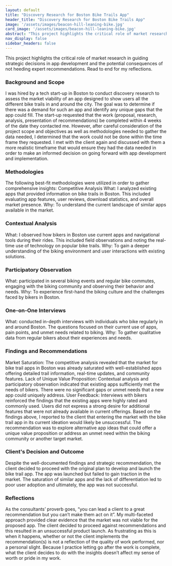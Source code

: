 ```yaml
---
layout: default
title: "Discovery Research for Boston Bike Trails App"
header_title: "Discovery Research for Boston Bike Trails App"
image: '/assets/images/beacon-hill-leaning-bike.jpg'
card_image: '/assets/images/beacon-hill-leaning-bike.jpg'
abstract: "This project highlights the critical role of market research in guiding strategic decisions in app development and the potential consequences of not heeding expert recommendations. Read to end for my reflections."
nav_display: false
sidebar_headers: false
---
```


This project highlights the critical role of market research in guiding strategic decisions in app development and the potential consequences of not heeding expert recommendations. Read to end for my reflections.

### **Background and Scope**

I was hired by a tech start-up in Boston to conduct discovery research to assess the market viability of an app designed to show users all the different bike trails in and around the city. The goal was to determine if there was a demand for such an app and identify any unique gaps that the app could fill. 
The start-up requested that the work (proposal, research, analysis, presentation of recommendations) be completed within 4 weeks of the date they contacted me. However, after careful consideration of the project scope and objectives as well as methodologies needed to gather the data needed, I determined that the work could not be done within the time frame they requested. I met with the client again and discussed with them a more realistic timeframe that would ensure they had the data needed in order to make an informed decision on going forward with app development and implementation.  

### **Methodologies**

The following best-fit methodologies were utilized in order to gather comprehensive insights:
Competitive Analysis
What: I analyzed existing apps that provided information on bike trails in Boston. This included evaluating app features, user reviews, download statistics, and overall market presence.
Why: To understand the current landscape of similar apps available in the market.

### **Contextual Analysis**

What: I observed how bikers in Boston use current apps and navigational tools during their rides. This included field observations and noting the real-time use of technology on popular bike trails.
Why: To gain a deeper understanding of the biking environment and user interactions with existing solutions.

### **Participatory Observation**

What: participated in several biking events and regular bike commutes, engaging with the biking community and observing their behavior and needs.
Why: To experience first-hand the biking culture and the challenges faced by bikers in Boston.

### **One-on-One Interviews**

What: conducted in-depth interviews with individuals who bike regularly in and around Boston. The questions focused on their current use of apps, pain points, and unmet needs related to biking.
Why: To gather qualitative data from regular bikers about their experiences and needs.

### **Findings and Recommendations**

Market Saturation: The competitive analysis revealed that the market for bike trail apps in Boston was already saturated with well-established apps offering detailed trail information, real-time updates, and community features.
Lack of Unique Value Proposition: Contextual analysis and participatory observation indicated that existing apps sufficiently met the needs of bikers. There were no significant gaps or unmet needs that a new app could uniquely address.
User Feedback: Interviews with bikers reinforced the findings that the existing apps were highly rated and commonly used. Users did not express a strong desire for additional features that were not already available in current offerings.
Based on the findings above, I reported to the client that entering the market with the bike trail app in its current ideation would likely be unsuccessful. The recommendation was to explore alternative app ideas that could offer a unique value proposition or address an unmet need within the biking community or another target market.

### **Client's Decision and Outcome**

Despite the well-documented findings and strategic recommendation, the client decided to proceed with the original plan to develop and launch the bike trail app. The app was launched but failed to gain traction in the market. The saturation of similar apps and the lack of differentiation led to poor user adoption and ultimately, the app was not successful.

### **Reflections**

As the consultants’ proverb goes, “you can lead a client to a great recommendation but you can’t make them act on it”. My multi-faceted approach provided clear evidence that the market was not viable for the proposed app. The client decided to proceed against recommendations and this resulted in an unsuccessful product launch. As frustrating as this is when it happens, whether or not the client implements the recommendation(s) is not a reflection of the quality of work performed, nor a personal slight. Because I practice letting go after the work is complete, what the client decides to do with the insights doesn’t affect my sense of worth or pride in my work.
